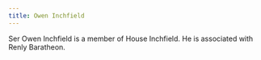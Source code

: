 ```yaml
---
title: Owen Inchfield
---
```


Ser Owen Inchfield is a member of House Inchfield. He is associated with Renly Baratheon.


